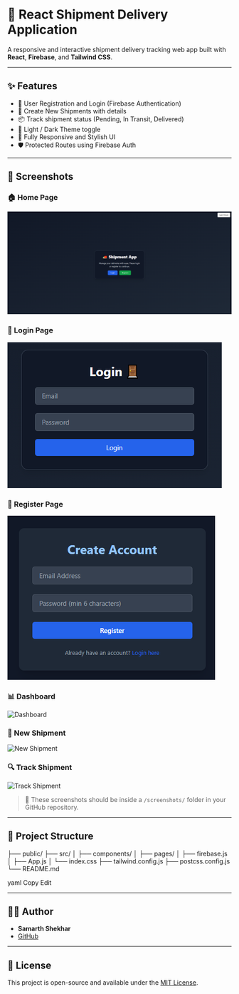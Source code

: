 # 🚚 React Shipment Delivery Application

A responsive and interactive shipment delivery tracking web app built with **React**, **Firebase**, and **Tailwind CSS**.

---

## ✨ Features

- 🔐 User Registration and Login (Firebase Authentication)
- 🧾 Create New Shipments with details
- 📦 Track shipment status (Pending, In Transit, Delivered)
- 🌙 Light / Dark Theme toggle
- 📱 Fully Responsive and Stylish UI
- 🛡️ Protected Routes using Firebase Auth

---

## 📸 Screenshots

### 🏠 Home Page
![Home](https://raw.githubusercontent.com/Samarth-Shekhar/React-Shipment-Delivery-Application/main/screenshots/home.png)

### 🔐 Login Page
![Login](https://raw.githubusercontent.com/Samarth-Shekhar/React-Shipment-Delivery-Application/main/screenshots/login.png)

### 📝 Register Page
![Register](https://raw.githubusercontent.com/Samarth-Shekhar/React-Shipment-Delivery-Application/main/screenshots/register.png)

### 📊 Dashboard
![Dashboard](https://raw.githubusercontent.com/Samarth-Shekhar/React-Shipment-Delivery-Application/main/screenshots/dashboard(2).png)

### 🚚 New Shipment
![New Shipment](https://raw.githubusercontent.com/Samarth-Shekhar/React-Shipment-Delivery-Application/main/screenshots/newshipment.png)

### 🔍 Track Shipment
![Track Shipment](https://raw.githubusercontent.com/Samarth-Shekhar/React-Shipment-Delivery-Application/main/screenshots/trackshipment.png)

> 📁 These screenshots should be inside a `/screenshots/` folder in your GitHub repository.

---

## 📁 Project Structure

├── public/
├── src/
│ ├── components/
│ ├── pages/
│ ├── firebase.js
│ ├── App.js
│ └── index.css
├── tailwind.config.js
├── postcss.config.js
└── README.md

yaml
Copy
Edit

---

## 🙋‍♂️ Author

- **Samarth Shekhar**
- [GitHub](https://github.com/Samarth-Shekhar)

---

## 📄 License

This project is open-source and available under the [MIT License](LICENSE).